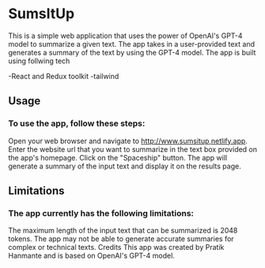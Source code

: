 # SumsItUp

This is a simple web application that uses the power of OpenAI's GPT-4 model to summarize a given text. The app takes in a user-provided text and generates a summary of the text by using the GPT-4 model. The app is built using follwing tech

-React and Redux toolkit
-tailwind

## Usage

### To use the app, follow these steps:

Open your web browser and navigate to http://www.sumsitup,netlify.app.
Enter the website url that you want to summarize in the text box provided on the app's homepage.
Click on the "Spaceship" button.
The app will generate a summary of the input text and display it on the results page.

## Limitations

### The app currently has the following limitations:

The maximum length of the input text that can be summarized is 2048 tokens.
The app may not be able to generate accurate summaries for complex or technical texts.
Credits
This app was created by Pratik Hanmante and is based on OpenAI's GPT-4 model.
